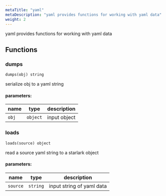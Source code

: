 ```yaml
---
metaTitle: "yaml"
metaDescription: "yaml provides functions for working with yaml data"
weight: 2
---
```


yaml provides functions for working with yaml data

## Functions



### dumps

```
dumps(obj) string
```

serialize obj to a yaml string

#### parameters:

| name | type | description |
|------|------|-------------|
| `obj` | `object` | input object |



### loads

```
loads(source) object
```

read a source yaml string to a starlark object

#### parameters:

| name | type | description |
|------|------|-------------|
| `source` | `string` | input string of yaml data |



